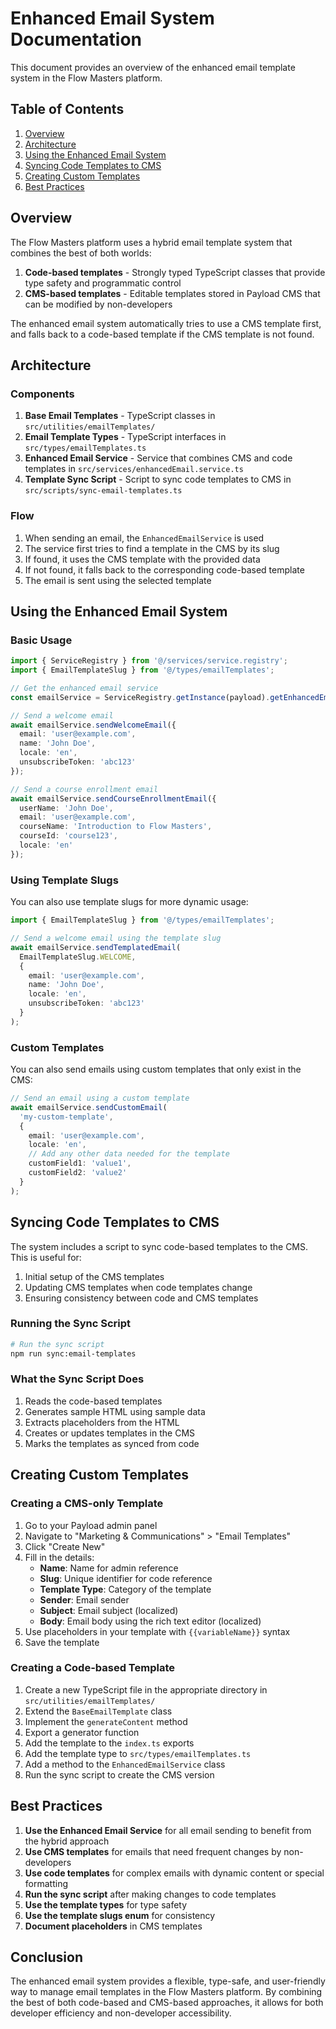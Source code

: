# Enhanced Email System Documentation

This document provides an overview of the enhanced email template system in the Flow Masters platform.

## Table of Contents

1. [Overview](#overview)
2. [Architecture](#architecture)
3. [Using the Enhanced Email System](#using-the-enhanced-email-system)
4. [Syncing Code Templates to CMS](#syncing-code-templates-to-cms)
5. [Creating Custom Templates](#creating-custom-templates)
6. [Best Practices](#best-practices)

## Overview

The Flow Masters platform uses a hybrid email template system that combines the best of both worlds:

1. **Code-based templates** - Strongly typed TypeScript classes that provide type safety and programmatic control
2. **CMS-based templates** - Editable templates stored in Payload CMS that can be modified by non-developers

The enhanced email system automatically tries to use a CMS template first, and falls back to a code-based template if the CMS template is not found.

## Architecture

### Components

1. **Base Email Templates** - TypeScript classes in `src/utilities/emailTemplates/`
2. **Email Template Types** - TypeScript interfaces in `src/types/emailTemplates.ts`
3. **Enhanced Email Service** - Service that combines CMS and code templates in `src/services/enhancedEmail.service.ts`
4. **Template Sync Script** - Script to sync code templates to CMS in `src/scripts/sync-email-templates.ts`

### Flow

1. When sending an email, the `EnhancedEmailService` is used
2. The service first tries to find a template in the CMS by its slug
3. If found, it uses the CMS template with the provided data
4. If not found, it falls back to the corresponding code-based template
5. The email is sent using the selected template

## Using the Enhanced Email System

### Basic Usage

```typescript
import { ServiceRegistry } from '@/services/service.registry';
import { EmailTemplateSlug } from '@/types/emailTemplates';

// Get the enhanced email service
const emailService = ServiceRegistry.getInstance(payload).getEnhancedEmailService();

// Send a welcome email
await emailService.sendWelcomeEmail({
  email: 'user@example.com',
  name: 'John Doe',
  locale: 'en',
  unsubscribeToken: 'abc123'
});

// Send a course enrollment email
await emailService.sendCourseEnrollmentEmail({
  userName: 'John Doe',
  email: 'user@example.com',
  courseName: 'Introduction to Flow Masters',
  courseId: 'course123',
  locale: 'en'
});
```

### Using Template Slugs

You can also use template slugs for more dynamic usage:

```typescript
import { EmailTemplateSlug } from '@/types/emailTemplates';

// Send a welcome email using the template slug
await emailService.sendTemplatedEmail(
  EmailTemplateSlug.WELCOME,
  {
    email: 'user@example.com',
    name: 'John Doe',
    locale: 'en',
    unsubscribeToken: 'abc123'
  }
);
```

### Custom Templates

You can also send emails using custom templates that only exist in the CMS:

```typescript
// Send an email using a custom template
await emailService.sendCustomEmail(
  'my-custom-template',
  {
    email: 'user@example.com',
    locale: 'en',
    // Add any other data needed for the template
    customField1: 'value1',
    customField2: 'value2'
  }
);
```

## Syncing Code Templates to CMS

The system includes a script to sync code-based templates to the CMS. This is useful for:

1. Initial setup of the CMS templates
2. Updating CMS templates when code templates change
3. Ensuring consistency between code and CMS templates

### Running the Sync Script

```bash
# Run the sync script
npm run sync:email-templates
```

### What the Sync Script Does

1. Reads the code-based templates
2. Generates sample HTML using sample data
3. Extracts placeholders from the HTML
4. Creates or updates templates in the CMS
5. Marks the templates as synced from code

## Creating Custom Templates

### Creating a CMS-only Template

1. Go to your Payload admin panel
2. Navigate to "Marketing & Communications" > "Email Templates"
3. Click "Create New"
4. Fill in the details:
   - **Name**: Name for admin reference
   - **Slug**: Unique identifier for code reference
   - **Template Type**: Category of the template
   - **Sender**: Email sender
   - **Subject**: Email subject (localized)
   - **Body**: Email body using the rich text editor (localized)
5. Use placeholders in your template with `{{variableName}}` syntax
6. Save the template

### Creating a Code-based Template

1. Create a new TypeScript file in the appropriate directory in `src/utilities/emailTemplates/`
2. Extend the `BaseEmailTemplate` class
3. Implement the `generateContent` method
4. Export a generator function
5. Add the template to the `index.ts` exports
6. Add the template type to `src/types/emailTemplates.ts`
7. Add a method to the `EnhancedEmailService` class
8. Run the sync script to create the CMS version

## Best Practices

1. **Use the Enhanced Email Service** for all email sending to benefit from the hybrid approach
2. **Use CMS templates** for emails that need frequent changes by non-developers
3. **Use code templates** for complex emails with dynamic content or special formatting
4. **Run the sync script** after making changes to code templates
5. **Use the template types** for type safety
6. **Use the template slugs enum** for consistency
7. **Document placeholders** in CMS templates

## Conclusion

The enhanced email system provides a flexible, type-safe, and user-friendly way to manage email templates in the Flow Masters platform. By combining the best of both code-based and CMS-based approaches, it allows for both developer efficiency and non-developer accessibility.

